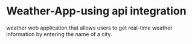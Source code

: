 # Weather-App-using api integration
weather web application that allows users to get real-time weather information by entering the name of a city.
